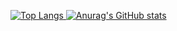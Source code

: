 [![Top Langs](https://github-readme-stats.vercel.app/api/top-langs/?username=takahirokaji&layout=compact&theme=tokyonight)
](https://github.com/anuraghazra/github-readme-stats)
[![Anurag's GitHub stats](https://github-readme-stats.vercel.app/api?username=takahirokaji)
](https://github.com/anuraghazra/github-readme-stats)

<!--
**takahirokaji/takahirokaji** is a ✨ _special_ ✨ repository because its `README.md` (this file) appears on your GitHub profile.

Here are some ideas to get you started:

- 🔭 I’m currently working on ...
- 🌱 I’m currently learning ...
- 👯 I’m looking to collaborate on ...
- 🤔 I’m looking for help with ...
- 💬 Ask me about ...
- 📫 How to reach me: ...
- 😄 Pronouns: ...
- ⚡ Fun fact: ...
-->
